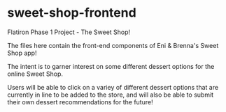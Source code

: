 # sweet-shop-frontend
Flatiron Phase 1 Project - The Sweet Shop!

The files here contain the front-end components of Eni & Brenna's Sweet Shop app!

The intent is to garner interest on some different dessert options for the online Sweet Shop.

Users will be able to click on a variey of different dessert options that are currently in line to be added to the store, and will also be able to submit their own dessert recommendations for the future! 
